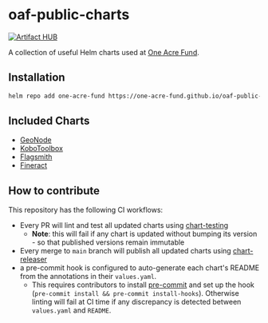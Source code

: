 # oaf-public-charts

[![Artifact HUB](https://img.shields.io/endpoint?url=https://artifacthub.io/badge/repository/one-acre-fund)](https://artifacthub.io/packages/search?repo=one-acre-fund)

A collection of useful Helm charts used at [One Acre Fund](https://oneacrefund.org/).

## Installation

```sh
helm repo add one-acre-fund https://one-acre-fund.github.io/oaf-public-charts
```

## Included Charts

* [GeoNode](https://geonode.org/)
* [KoboToolbox](https://www.kobotoolbox.org/)
* [Flagsmith](https://flagsmith.com/)
* [Fineract](https://fineract.apache.org/)

## How to contribute

This repository has the following CI workflows:

* Every PR will lint and test all updated charts using [chart-testing](https://github.com/helm/chart-testing)
  * __Note__: this will fail if any chart is updated without bumping its version - so that published versions remain immutable
* Every merge to `main` branch will publish all updated charts using [chart-releaser](https://github.com/helm/chart-releaser)
* a pre-commit hook is configured to auto-generate each chart's README from the annotations in their `values.yaml`.
  * This requires contributors to install [pre-commit](https://pre-commit.com/) and set up the hook (`pre-commit install && pre-commit install-hooks`). Otherwise linting will fail at CI time if any discrepancy is detected between `values.yaml` and `README`.
